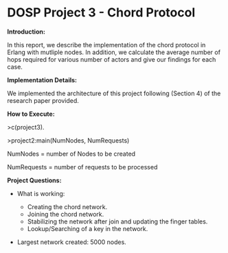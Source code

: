# DOSP Project 3 - Chord Protocol

**Introduction:**

In this report, we describe the implementation of the chord protocol in Erlang with
mutliple nodes. In addition, we calculate the average number of hops required for
various number of actors and give our findings for each case.

**Implementation Details:**

We implemented the architecture of this project following (Section 4) of the research paper provided.

**How to Execute:**

\>c(project3).

\>project2:main(NumNodes, NumRequests)

NumNodes = number of Nodes to be created

NumRequests = number of requests to be processed

**Project Questions:**

* What is working:

  -  Creating the chord network.
  -  Joining the chord network.
  -  Stabilizing the network after join and updating the finger tables.
  -  Lookup/Searching of a key in the network.

*  Largest network created: 5000 nodes.
